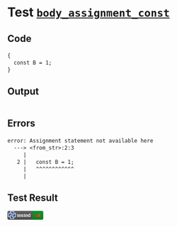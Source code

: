 # Test [`body_assignment_const`](/doc/tests/statement_usage.md#L632)

## Code

```µcad
{
  const B = 1;
}

```

## Output

```,plain
```

## Errors

```,plain
error: Assignment statement not available here
  ---> <from_str>:2:3
     |
   2 |   const B = 1;
     |   ^^^^^^^^^^^^
     |
```

## Test Result

![FAILED AS EXPECTED](/doc/tests/.test/body_assignment_const.png)
